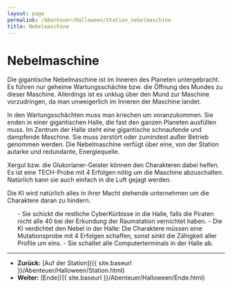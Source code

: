 ```yaml
---
layout: page
permalink: /Abenteuer/Halloween/Station_nebelmaschine
title: Nebelmaschine
---
```


# Nebelmaschine

Die gigantische Nebelmaschine ist im Inneren des Planeten untergebracht. Es führen nur geheime Wartungsschächte bzw. die Öffnung des Mundes zu dieser Maschine. Allerdings ist es unklug über den Mund zur Maschine vorzudringen, da man unweigerlich im Inneren der Maschine landet.

In den Wartungsschächten muss man kriechen um voranzukommen. Sie enden in einer gigantischen Halle, die fast den ganzen Planeten ausfüllen muss. Im Zentrum der Halle steht eine gigantische schnaufende und dampfende Maschine. Sie muss zerstört oder zumindest außer Betrieb genommen werden. Die Nebelmaschine verfügt über eine, von der Station autarke und redundante, Energiequelle.

Xergul bzw. die Glukorianer-Geister können den Charakteren dabei helfen. Es ist eine TECH-Probe mit 4 Erfolgen nötig um die Maschine abzuschalten. Natürlich kann sie auch einfach in die Luft gejagt werden.

Die KI wird natürlich alles in ihrer Macht stehende unternehmen um die Charaktere daran zu hindern.

<ol>
- Sie schickt die restliche CyberKürbisse in die Halle, falls die Piraten nicht alle 40 bei der Erkundung der Raumstation vernichtet haben.
- Die KI verdichtet den Nebel in der Halle: Die Charaktere müssen eine Mutationsprobe mit 4 Erfolgen schaffen, sonst sinkt die Zähigkeit aller Profile um eins.
- Sie schaltet alle Computerterminals in der Halle ab.
</ol>

***
- **Zurück:** [Auf der Station]({{ site.baseurl }}/Abenteuer/Halloween/Station.html)
- **Weiter:** [Ende]({{ site.baseurl }}/Abenteuer/Halloween/Ende.html)


